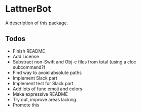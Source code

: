 # LattnerBot

A description of this package.

## Todos
* Finish README
* Add License
* Substract non-Swift and Obj-c files from total (using a cloc subcommand?)
* Find way to avoid absolute paths
* Implement Slack part
* Implement test for Slack part
* Add lots of func emoji and colors
* Make expressive README
* Try out, improve areas lacking
* Promote this
